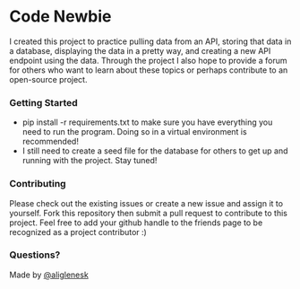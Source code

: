 # Code Newbie

I created this project to practice pulling data from an API, storing that data in a database, displaying the data in a pretty way, and creating a new API endpoint using the data. Through the project I also hope to provide a forum for others who want to learn about these topics or perhaps contribute to an open-source project. 

### Getting Started ###
* pip install -r requirements.txt to make sure you have everything you need to run the program. Doing so in a virtual environment is recommended!
* I still need to create a seed file for the database for others to get up and running with the project. Stay tuned! 

### Contributing ###

Please check out the existing issues or create a new issue and assign it to yourself. Fork this repository then submit a pull request to contribute to this project. Feel free to add your github handle to the friends page to be recognized as a project contributor :) 

### Questions? ###
Made by [@aliglenesk](https://twitter.com/aliglenesk)